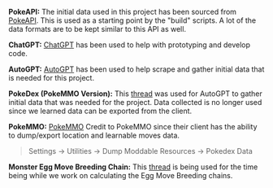 **PokeAPI:** The initial data used in this project has been sourced from [PokeAPI](https://pokeapi.co/). This is used as a starting point by the "build" scripts. A lot of the data formats are to be kept similar to this API as well.

**ChatGPT:** [ChatGPT](https://openai.com/) has been used to help with prototyping and develop code.

**AutoGPT:** [AutoGPT](https://github.com/Significant-Gravitas/AutoGPT) has been used to help scrape and gather initial data that is needed for this project.

**PokeDex (PokeMMO Version):** This [thread](https://forums.pokemmo.com/index.php?/topic/106910-pokedex-pokemmo-version/) was used for AutoGPT to gather initial data that was needed for the project. Data collected is no longer used since we learned data can be exported from the client.

**PokeMMO:** [PokeMMO](https://pokemmo.com/) Credit to PokeMMO since their client has the ability to dump/export location and learnable moves data.
> Settings -> Utilities -> Dump Moddable Resources -> Pokedex Data

**Monster Egg Move Breeding Chain:** This [thread](https://forums.pokemmo.com/index.php?/topic/149858-monster-egg-move-breeding-chain/) is being used for the time being while we work on calculating the Egg Move Breeding chains.